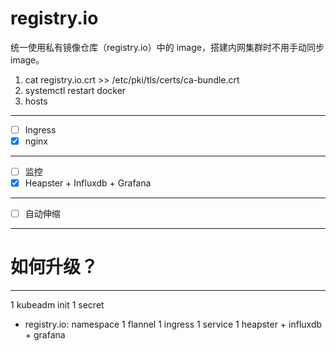 
# registry.io
统一使用私有镜像仓库（registry.io）中的 image，搭建内网集群时不用手动同步 image。

1. cat registry.io.crt >> /etc/pki/tls/certs/ca-bundle.crt
1. systemctl restart docker 
1. hosts


---

- [ ] Ingress
 - [x] nginx

---

- [ ] 监控
 - [x] Heapster + Influxdb + Grafana

---

- [ ] 自动伸缩

---

# 如何升级？

---

1 kubeadm init
1 secret
 - registry.io: namespace
1 flannel
1 ingress
1 service
1 heapster + influxdb + grafana 
